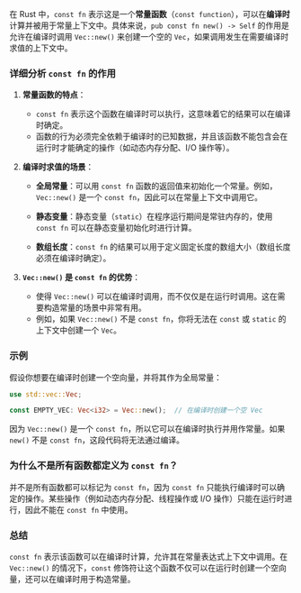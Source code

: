 在 Rust 中，`const fn` 表示这是一个**常量函数**（`const function`），可以在**编译时**计算并被用于常量上下文中。具体来说，`pub const fn new() -> Self` 的作用是允许在编译时调用 `Vec::new()` 来创建一个空的 `Vec`，如果调用发生在需要编译时求值的上下文中。

### 详细分析 `const fn` 的作用

1. **常量函数的特点**：
   - `const fn` 表示这个函数在编译时可以执行，这意味着它的结果可以在编译时确定。
   - 函数的行为必须完全依赖于编译时的已知数据，并且该函数不能包含会在运行时才能确定的操作（如动态内存分配、I/O 操作等）。

2. **编译时求值的场景**：
   - **全局常量**：可以用 `const fn` 函数的返回值来初始化一个常量。例如，`Vec::new()` 是一个 `const fn`，因此可以在常量上下文中调用它。
   
   - **静态变量**：静态变量（`static`）在程序运行期间是常驻内存的，使用 `const fn` 可以在静态变量初始化时进行计算。
   
   - **数组长度**：`const fn` 的结果可以用于定义固定长度的数组大小（数组长度必须在编译时确定）。

3. **`Vec::new()` 是 `const fn` 的优势**：
   - 使得 `Vec::new()` 可以在编译时调用，而不仅仅是在运行时调用。这在需要构造常量的场景中非常有用。
   - 例如，如果 `Vec::new()` 不是 `const fn`，你将无法在 `const` 或 `static` 的上下文中创建一个 `Vec`。

### 示例

假设你想要在编译时创建一个空向量，并将其作为全局常量：

```rust
use std::vec::Vec;

const EMPTY_VEC: Vec<i32> = Vec::new();  // 在编译时创建一个空 Vec
```

因为 `Vec::new()` 是一个 `const fn`，所以它可以在编译时执行并用作常量。如果 `new()` 不是 `const fn`，这段代码将无法通过编译。

### 为什么不是所有函数都定义为 `const fn`？

并不是所有函数都可以标记为 `const fn`，因为 `const fn` 只能执行编译时可以确定的操作。某些操作（例如动态内存分配、线程操作或 I/O 操作）只能在运行时进行，因此不能在 `const fn` 中使用。

### 总结

`const fn` 表示该函数可以在编译时计算，允许其在常量表达式上下文中调用。在 `Vec::new()` 的情况下，`const` 修饰符让这个函数不仅可以在运行时创建一个空向量，还可以在编译时用于构造常量。
